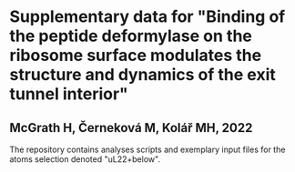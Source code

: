 # Supplementary data for "Binding of the peptide deformylase on the ribosome surface modulates the structure and dynamics of the exit tunnel interior" 

## McGrath H, Černeková M, Kolář MH, 2022

The repository contains analyses scripts and exemplary input files for the atoms selection denoted "uL22+below".
